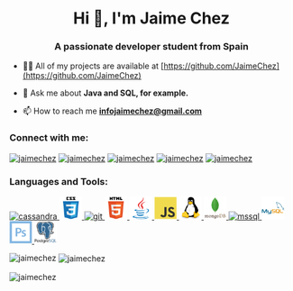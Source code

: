 <h1 align="center">Hi 👋, I'm Jaime Chez</h1>
<h3 align="center">A passionate developer student from Spain</h3>

- 👨‍💻 All of my projects are available at [https://github.com/JaimeChez](https://github.com/JaimeChez)

- 💬 Ask me about **Java and SQL, for example.**

- 📫 How to reach me **infojaimechez@gmail.com**

<h3 align="left">Connect with me:</h3>
<p align="left">
  <a href="https://www.linkedin.com/in/jaime-s%C3%A1nchez-gonz%C3%A1lez-b374a4256/" target="_blank"><img align="center" src="https://raw.githubusercontent.com/rahuldkjain/github-profile-readme-generator/master/src/images/icons/Social/linked-in-alt.svg" alt="jaimechez" height="30" width="40" /></a>
  <a href="https://instagram.com/jaimechez" target="_blank"><img align="center" src="https://raw.githubusercontent.com/rahuldkjain/github-profile-readme-generator/master/src/images/icons/Social/instagram.svg" alt="jaimechez" height="30" width="40" /></a>
  <a href="https://www.pinterest.es/jaimeschez/" target="_blank"><img align="center" src="https://raw.githubusercontent.com/rahuldkjain/github-profile-readme-generator/master/src/images/icons/Social/pinterest.svg" alt="jaimechez" height="30" width="40" /></a>
   <a href="https://www.behance.net/jaimesnchez20" target="_blank"><img align="center" src="https://raw.githubusercontent.com/rahuldkjain/github-profile-readme-generator/master/src/images/icons/Social/behance.svg" alt="jaimechez" height="30" width="40" /></a>
  <a href="https://codepen.io/Jaime-Chez" target="_blank"><img align="center" src="https://raw.githubusercontent.com/rahuldkjain/github-profile-readme-generator/master/src/images/icons/Social/codepen.svg" alt="jaimechez" height="30" width="40" /></a>
</p>

<h3 align="left">Languages and Tools:</h3>
<p align="left"> <a href="https://cassandra.apache.org/" target="_blank" rel="noreferrer"> <img src="https://www.vectorlogo.zone/logos/apache_cassandra/apache_cassandra-icon.svg" alt="cassandra" width="40" height="40"/> </a> <a href="https://www.w3schools.com/css/" target="_blank" rel="noreferrer"> <img src="https://raw.githubusercontent.com/devicons/devicon/master/icons/css3/css3-original-wordmark.svg" alt="css3" width="40" height="40"/> </a> <a href="https://git-scm.com/" target="_blank" rel="noreferrer"> <img src="https://www.vectorlogo.zone/logos/git-scm/git-scm-icon.svg" alt="git" width="40" height="40"/> </a> <a href="https://www.w3.org/html/" target="_blank" rel="noreferrer"> <img src="https://raw.githubusercontent.com/devicons/devicon/master/icons/html5/html5-original-wordmark.svg" alt="html5" width="40" height="40"/> </a> <a href="https://www.java.com" target="_blank" rel="noreferrer"> <img src="https://raw.githubusercontent.com/devicons/devicon/master/icons/java/java-original.svg" alt="java" width="40" height="40"/> </a> <a href="https://developer.mozilla.org/en-US/docs/Web/JavaScript" target="_blank" rel="noreferrer"> <img src="https://raw.githubusercontent.com/devicons/devicon/master/icons/javascript/javascript-original.svg" alt="javascript" width="40" height="40"/> </a> <a href="https://www.linux.org/" target="_blank" rel="noreferrer"> <img src="https://raw.githubusercontent.com/devicons/devicon/master/icons/linux/linux-original.svg" alt="linux" width="40" height="40"/> </a> <a href="https://www.mongodb.com/" target="_blank" rel="noreferrer"> <img src="https://raw.githubusercontent.com/devicons/devicon/master/icons/mongodb/mongodb-original-wordmark.svg" alt="mongodb" width="40" height="40"/> </a> <a href="https://www.microsoft.com/en-us/sql-server" target="_blank" rel="noreferrer"> <img src="https://www.svgrepo.com/show/303229/microsoft-sql-server-logo.svg" alt="mssql" width="40" height="40"/> </a> <a href="https://www.mysql.com/" target="_blank" rel="noreferrer"> <img src="https://raw.githubusercontent.com/devicons/devicon/master/icons/mysql/mysql-original-wordmark.svg" alt="mysql" width="40" height="40"/> </a> <a href="https://www.photoshop.com/en" target="_blank" rel="noreferrer"> <img src="https://raw.githubusercontent.com/devicons/devicon/master/icons/photoshop/photoshop-line.svg" alt="photoshop" width="40" height="40"/> </a> <a href="https://www.postgresql.org" target="_blank" rel="noreferrer"> <img src="https://raw.githubusercontent.com/devicons/devicon/master/icons/postgresql/postgresql-original-wordmark.svg" alt="postgresql" width="40" height="40"/> </a> </p>

<p><img align="left" src="https://github-readme-stats.vercel.app/api/top-langs?username=jaimechez&show_icons=true&locale=en&layout=compact" alt="jaimechez" /></p>

<p>&nbsp;<img align="center" src="https://github-readme-stats.vercel.app/api?username=jaimechez&show_icons=true&locale=en" alt="jaimechez" /></p>

<p><img align="center" src="https://github-readme-streak-stats.herokuapp.com/?user=jaimechez&" alt="jaimechez" /></p>

